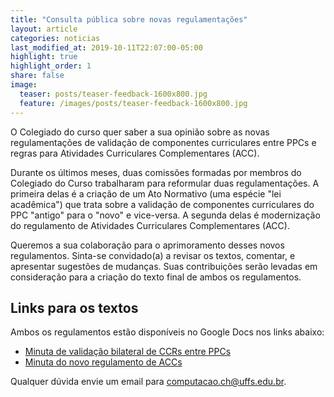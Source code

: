 ```yaml
---
title: "Consulta pública sobre novas regulamentações"
layout: article
categories: noticias
last_modified_at: 2019-10-11T22:07:00-05:00
highlight: true
highlight_order: 1
share: false
image:
  teaser: posts/teaser-feedback-1600x800.jpg
  feature: /images/posts/teaser-feedback-1600x800.jpg
---
```


O Colegiado do curso quer saber a sua opinião sobre as novas regulamentações de validação de componentes curriculares entre PPCs e regras para Atividades Curriculares Complementares (ACC).

Durante os últimos meses, duas comissões formadas por membros do Colegiado do Curso trabalharam para reformular duas regulamentações. A primeira delas é a criação de um Ato Normativo (uma espécie "lei acadêmica") que trata sobre a validação de componentes curriculares do PPC "antigo" para o "novo" e vice-versa. A segunda delas é modernização do regulamento de Atividades Curriculares Complementares (ACC).

Queremos a sua colaboração para o aprimoramento desses novos regulamentos. Sinta-se convidado(a) a revisar os textos, comentar, e apresentar sugestões de mudanças. Suas contribuições serão levadas em consideração para a criação do texto final de ambos os regulamentos.

## Links para os textos

Ambos os regulamentos estão disponíveis no Google Docs nos links abaixo:

* [Minuta de validação bilateral de CCRs entre PPCs](https://docs.google.com/document/d/1ZrDitPrqVmeQaT-enPq7Gv5xAvgioEHuBVK89lzga_Y)
* [Minuta do novo regulamento de ACCs](https://docs.google.com/document/d/1awrSx47Kkny8u1VxBVXqO3yQxyNveWb-UoH7vly_K38)

Qualquer dúvida envie um email para [computacao.ch@uffs.edu.br](mailto:computacao.ch@uffs.edu.br).
